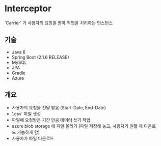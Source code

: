 # Interceptor
'Carrier' 가 사용자의 요청을 받아 작업을 처리하는 인스턴스

## 기술
* Java 8
* Spring Boot (2.1.6 RELEASE)
* MySQL
* JPA
* Gradle
* Azure

## 개요
- 사용자의 요청을 전달 받음 (Start-Date, End-Date) 
- '.csv' 파일 생성
- 파일에 요청받은 기간 만큼 데이터 쓰기 작업
- azure blob storage 에 파일 올리기 (파일 저장해 놓고, 사용자가 원할 때 다운로드 가능하게 함)
- 사용자가 파일 다운로드 